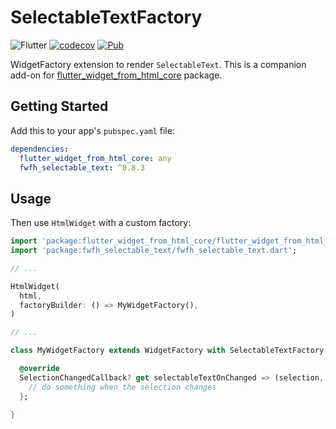 # SelectableTextFactory

![Flutter](https://github.com/daohoangson/flutter_widget_from_html/workflows/Flutter/badge.svg)
[![codecov](https://codecov.io/gh/daohoangson/flutter_widget_from_html/branch/master/graph/badge.svg)](https://codecov.io/gh/daohoangson/flutter_widget_from_html)
[![Pub](https://img.shields.io/pub/v/fwfh_selectable_text.svg)](https://pub.dev/packages/fwfh_selectable_text)

WidgetFactory extension to render `SelectableText`.
This is a companion add-on for [flutter_widget_from_html_core](https://pub.dev/packages/flutter_widget_from_html_core) package.

## Getting Started

Add this to your app's `pubspec.yaml` file:

```yaml
dependencies:
  flutter_widget_from_html_core: any
  fwfh_selectable_text: ^0.8.3
```

## Usage

Then use `HtmlWidget` with a custom factory:

```dart
import 'package:flutter_widget_from_html_core/flutter_widget_from_html_core.dart';
import 'package:fwfh_selectable_text/fwfh_selectable_text.dart';

// ...

HtmlWidget(
  html,
  factoryBuilder: () => MyWidgetFactory(),
)

// ...

class MyWidgetFactory extends WidgetFactory with SelectableTextFactory {

  @override
  SelectionChangedCallback? get selectableTextOnChanged => (selection, cause) {
    // do something when the selection changes
  };

}
```
